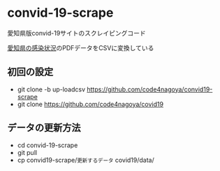 # convid-19-scrape
愛知県版convid-19サイトのスクレイピングコード

[愛知県の感染状況](https://www.pref.aichi.jp/site/covid19-aichi/kansensya-kensa.html)のPDFデータをCSVに変換している

## 初回の設定
- git clone -b up-loadcsv https://github.com/code4nagoya/convid19-scrape
- git clone https://github.com/code4nagoya/covid19

## データの更新方法
- cd convid-19-scrape
- git pull 
- cp convid19-scrape/`更新するデータ` covid19/data/